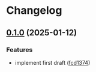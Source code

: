# Changelog

## [0.1.0](https://github.com/abinnovision/cross-policy/compare/target-opa-rest-v0.0.1...target-opa-rest-v0.1.0) (2025-01-12)


### Features

* implement first draft ([fcd1374](https://github.com/abinnovision/cross-policy/commit/fcd1374da2a89318e0f77ce4530d98add34b830e))
